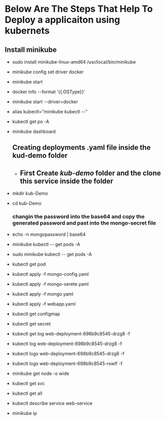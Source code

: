 # Below Are The Steps That Help To Deploy a applicaiton using kubernets

## Install minikube
- sudo install minikube-linux-amd64 /usr/local/bin/minikube
- minikube config set driver docker
- minikube start
- docker info --format '{{.OSType}}'
- minikube start --driver=docker
- alias kubectl="minikube kubectl --"
- kubectl get po -A
- minikube dashboard
  ##  Creating deployments .yaml file inside the kud-demo folder
  - ## First Create *kub-demo* folder and the clone this service inside the folder

- mkdir kub-Demo
- cd kub-Demo
  ### changin the password into the base64 and copy the generated password and past into the mongo-secret file
- echo -n mongopassword | base64
- minikube kubectl -- get pods -A
- sudo minikube kubectl -- get pods -A
- kubeclt get pod
- kubectl apply -f mongo-config.yaml
- kubectl apply -f mongo-serete.yaml
- kubectl apply -f mongo.yaml
- kubectl apply -f webapp.yaml
- kubectl get configmap
- kubectl get secret
- kubectl get log web-deployment-698b9c8545-drzg8 -f
- kubectl log web-deployment-698b9c8545-drzg8 -f
- kubectl logs web-deployment-698b9c8545-drzg8 -f
- kubectl logs web-deployment-698b9c8545-rswlf -f
- minikube get node -o wide
- kubectl get svc
- kubectl get all
- kubectl describe service web-service
- minikube ip
